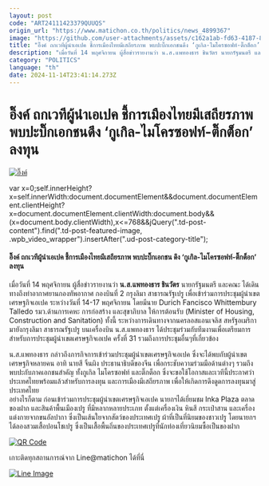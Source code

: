 ```yaml
---
layout: post
code: "ART24111423379QUUQS"
origin_url: "https://www.matichon.co.th/politics/news_4899367"
image: "https://github.com/user-attachments/assets/c162a1ab-fd63-4187-8ebd-5f9aae2f0ef2"
title: "อิ๊งค์ ถกเวทีผู้นำเอเปค ชี้การเมืองไทยมีเสถียรภาพ พบปะบิ๊กเอกชนดึง ‘กูเกิล-ไมโครซอฟท์-ติ๊กต็อก’ ลงทุน"
description: "เมื่อวันที่ 14 พฤศจิกายน ผู้สื่อข่าวรายงานว่า น.ส.แพทองธาร ชินวัตร นายกรัฐมนตรี และคณะ ได้เดินทางถึงท่าอากาศยานกองทัพอากาศ กองบินที่ 2 กรุงลิมา สาธารณรัฐเปรู"
category: "POLITICS"
language: "th"
date: 2024-11-14T23:41:14.273Z
---
```


# อิ๊งค์ ถกเวทีผู้นำเอเปค ชี้การเมืองไทยมีเสถียรภาพ พบปะบิ๊กเอกชนดึง ‘กูเกิล-ไมโครซอฟท์-ติ๊กต็อก’ ลงทุน

[![อิ๊งค์](https://www.matichon.co.th/wp-content/uploads/2024/11/tokewaytee1.jpg "tokewaytee1")](https://www.matichon.co.th/wp-content/uploads/2024/11/tokewaytee1.jpg)

var x=0;self.innerHeight?x=self.innerWidth:document.documentElement&&document.documentElement.clientHeight?x=document.documentElement.clientWidth:document.body&&(x=document.body.clientWidth),x<=768&&jQuery(".td-post-content").find(".td-post-featured-image, .wpb\_video\_wrapper").insertAfter(".ud-post-category-title");

#### **อิ๊งค์ ถกเวทีผู้นำเอเปค ชี้การเมืองไทยมีเสถียรภาพ พบปะบิ๊กเอกชน ดึง ‘กูเกิล-ไมโครซอฟท์-ติ๊กต็อก’ ลงทุน**

เมื่อวันที่ 14 พฤศจิกายน ผู้สื่อข่าวรายงานว่า **น.ส.แพทองธาร ชินวัตร** นายกรัฐมนตรี และคณะ ได้เดินทางถึงท่าอากาศยานกองทัพอากาศ กองบินที่ 2 กรุงลิมา สาธารณรัฐเปรู เพื่อเข้าร่วมการประชุมผู้นำเขตเศรษฐกิจเอเปค ระหว่างวันที่ 14-17 พฤศจิกายน โดยมีนาย Durich Fancisco Whittembury Talledo รมว.ด้านการเคหะ การก่อสร้าง และสุขาภิบาล ให้การต้อนรับ (Minister of Housing, Construction and Sanitation) ทั้งนี้ ระหว่างการเดินทางจากนครลอสแอนเจลิส สหรัฐอเมริกา มายังกรุงลิมา สาธารณรัฐเปรู บนเครื่องบิน น.ส.แพทองธาร ได้ประชุมร่วมกับทีมงานเพื่อเตรียมการสำหรับการประชุมผู้นำเขตเศรษฐกิจเอเปค ครั้งที่ 31 รวมถึงการประชุมอื่นๆที่เกี่ยวข้อง

น.ส.แพทองธาร กล่าวถึงภารกิจการเข้าร่วมประชุมผู้นำเขตเศรษฐกิจเอเปค ซึ่งจะได้พบกับผู้นำเขตเศรษฐกิจหลายคน อาทิ นายสี จิ้นผิง ประธานาธิบดีของจีน เพื่อกระชับความร่วมมือด้านต่างๆ รวมถึงพบปะกับภาคเอกชนสำคัญ ทั้งกูเกิล ไมโครซอฟท์ และติ๊กต็อก ซึ่งจะขอใช้โอกาสและเวทีนี้ประกาศว่าประเทศไทยพร้อมแล้วสำหรับการลงทุน และการเมืองมีเสถียรภาพ เพื่อให้เกิดการดึงดูดการลงทุนมาสู่ประเทศไทย  
อย่างไรก็ตาม ก่อนเข้าร่วมการประชุมผู้นำเขตเศรษฐกิจเอเปค นายกฯได้เยี่ยมชม Inka Plaza ตลาดของฝาก และสินค้าพื้นเมืองเปรู ที่มีหลากหลายประเภท ตั้งแต่เครื่องเงิน หินสี กระเป๋าสาน และเครื่องแต่งกายจากขนอัลปากา ซึ่งเป็นเส้นใยจากสัตว์ของประเทศเปรู ผ้าที่เป็นที่นิยมของชาวเปรู โดยนายกฯได้ลองสวมเสื้อปอนโชเปรู ซึ่งเป็นเสื้อพื้นถิ่นของประเทศเปรูที่นักท่องเที่ยวนิยมซื้อเป็นของฝาก

[![QR Code](https://www.matichon.co.th/wp-content/uploads/2023/07/wob1371z.jpg)](https://lin.ee/ht0nDxX)

เกาะติดทุกสถานการณ์จาก Line@matichon ได้ที่นี่

[![Line Image](https://www.matichon.co.th/wp-content/uploads/2023/07/th.png)](https://lin.ee/ht0nDxX)